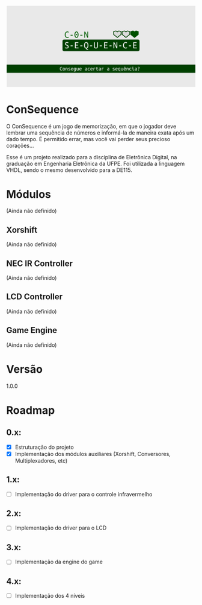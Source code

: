 ![Banner](doc/consequence_banner.svg.png)

# ConSequence
  O ConSequence é um jogo de memorização, em que o jogador deve lembrar uma sequência de números e informá-la de maneira exata após um dado tempo. É permitido errar, mas você vai perder seus precioso corações...

  Esse é um projeto realizado para a disciplina de Eletrônica Digital, na graduação em Engenharia Eletrônica da UFPE. Foi utilizada a linguagem VHDL, sendo o mesmo desenvolvido para a DE115.

# Módulos
(Ainda não definido)

## Xorshift 
(Ainda não definido)
  
## NEC IR Controller 
(Ainda não definido)

## LCD Controller 
(Ainda não definido)

## Game Engine
(Ainda não definido)

# Versão
  1.0.0

# Roadmap
## 0.x: 
  - [x] Estruturação do projeto
  - [x] Implementação dos módulos auxiliares (Xorshift, Conversores, Multiplexadores, etc)

## 1.x:
  - [ ] Implementação do driver para o controle infravermelho

## 2.x:
  - [ ] Implementação do driver para o LCD

## 3.x:
  - [ ] Implementação da engine do game

## 4.x:
  - [ ] Implementação dos 4 níveis
